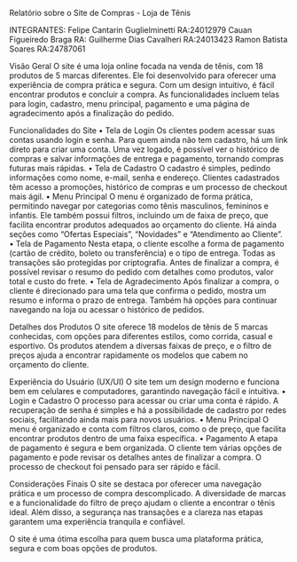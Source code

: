 Relatório sobre o Site de Compras - Loja de Tênis

INTEGRANTES:
Felipe Cantarin Guglielminetti  RA:24012979
Cauan Figueiredo Braga          RA:
Guilherme Dias Cavalheri        RA:24013423
Ramon Batista Soares            RA:24787061

Visão Geral
O site é uma loja online focada na venda de tênis, com 18 produtos de 5 marcas diferentes. Ele foi desenvolvido para oferecer uma experiência de compra prática e segura. Com um design intuitivo, é fácil encontrar produtos e concluir a compra. As funcionalidades incluem telas para login, cadastro, menu principal, pagamento e uma página de agradecimento após a finalização do pedido.

Funcionalidades do Site
	•	Tela de Login
Os clientes podem acessar suas contas usando login e senha. Para quem ainda não tem cadastro, há um link direto para criar uma conta. Uma vez logado, é possível ver o histórico de compras e salvar informações de entrega e pagamento, tornando compras futuras mais rápidas.
	•	Tela de Cadastro
O cadastro é simples, pedindo informações como nome, e-mail, senha e endereço. Clientes cadastrados têm acesso a promoções, histórico de compras e um processo de checkout mais ágil.
	•	Menu Principal
O menu é organizado de forma prática, permitindo navegar por categorias como tênis masculinos, femininos e infantis. Ele também possui filtros, incluindo um de faixa de preço, que facilita encontrar produtos adequados ao orçamento do cliente. Há ainda seções como “Ofertas Especiais”, “Novidades” e “Atendimento ao Cliente”.
	•	Tela de Pagamento
Nesta etapa, o cliente escolhe a forma de pagamento (cartão de crédito, boleto ou transferência) e o tipo de entrega. Todas as transações são protegidas por criptografia. Antes de finalizar a compra, é possível revisar o resumo do pedido com detalhes como produtos, valor total e custo do frete.
	•	Tela de Agradecimento
Após finalizar a compra, o cliente é direcionado para uma tela que confirma o pedido, mostra um resumo e informa o prazo de entrega. Também há opções para continuar navegando na loja ou acessar o histórico de pedidos.

Detalhes dos Produtos
O site oferece 18 modelos de tênis de 5 marcas conhecidas, com opções para diferentes estilos, como corrida, casual e esportivo. Os produtos atendem a diversas faixas de preço, e o filtro de preços ajuda a encontrar rapidamente os modelos que cabem no orçamento do cliente.

Experiência do Usuário (UX/UI)
O site tem um design moderno e funciona bem em celulares e computadores, garantindo navegação fácil e intuitiva.
	•	Login e Cadastro
O processo para acessar ou criar uma conta é rápido. A recuperação de senha é simples e há a possibilidade de cadastro por redes sociais, facilitando ainda mais para novos usuários.
	•	Menu Principal
O menu é organizado e conta com filtros claros, como o de preço, que facilita encontrar produtos dentro de uma faixa específica.
	•	Pagamento
A etapa de pagamento é segura e bem organizada. O cliente tem várias opções de pagamento e pode revisar os detalhes antes de finalizar a compra. O processo de checkout foi pensado para ser rápido e fácil.

Considerações Finais
O site se destaca por oferecer uma navegação prática e um processo de compra descomplicado. A diversidade de marcas e a funcionalidade do filtro de preço ajudam o cliente a encontrar o tênis ideal. Além disso, a segurança nas transações e a clareza nas etapas garantem uma experiência tranquila e confiável.

O site é uma ótima escolha para quem busca uma plataforma prática, segura e com boas opções de produtos.
